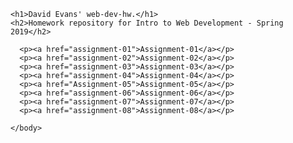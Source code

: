 <html>
  <body>

    <h1>David Evans' web-dev-hw.</h1>
    <h2>Homework repository for Intro to Web Development - Spring 2019</h2>

      <p><a href="assignment-01">Assignment-01</a></p>
      <p><a href="assignment-02">Assignment-02</a></p>
      <p><a href="assignment-03">Assignment-03</a></p>
      <p><a href="assignment-04">Assignment-04</a></p>
      <p><a href="Assignment-05">Assignment-05</a></p>
      <p><a href="assignment-06">Assignment-06</a></p>
      <p><a href="assignment-07">Assignment-07</a></p>
      <p><a href="assignment-08">Assignment-08</a></p>

    </body>
</html>
